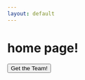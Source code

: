 ```yaml
---
layout: default
---
```

# home page!

<button id="ajaxButton" type="button">Get the Team!</button>

  <script>
  (function() {
    var httpRequest;
    document.getElementById("ajaxButton").addEventListener('click', makeRequest);

    function makeRequest() {
      httpRequest = new XMLHttpRequest();

      if (!httpRequest) {
        alert('Giving up :( Cannot create an XMLHTTP instance');
        return false;
      }
      httpRequest.onreadystatechange = alertContents;
      httpRequest.open('GET', '/api/team.json');
      httpRequest.send();
    }

    function alertContents() {
      if (httpRequest.readyState === XMLHttpRequest.DONE) {
        if (httpRequest.status === 200) {
          var target = document.createElement('pre');
          target.innerHTML = httpRequest.responseText;
          document.body.append(target);
        } else {
          alert('There was a problem with the request.');
        }
      }
    }
  })();
  </script>